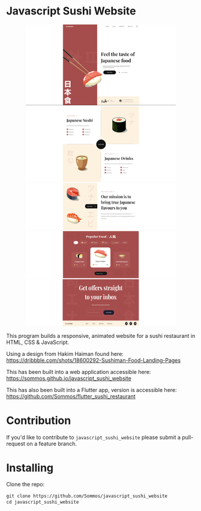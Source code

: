 # Javascript Sushi Website

<p align="center">
    <img src="image_0.png" width="400" />
    <img src="image_3.png" width="400" />
    <img src="image_1.png" width="400" height="125" />
    <img src="image_2.png" width="400" height="125" />
    <img src="image_4.png" width="400" height="125" />
</p>

This program builds a responsive, animated website for a sushi restaurant in HTML, CSS & JavaScript.

Using a design from Hakim Haiman found here: https://dribbble.com/shots/18600292-Sushiman-Food-Landing-Pages

This has been built into a web application accessible here: https://sommos.github.io/javascript_sushi_website

This has also been built into a Flutter app, version is accessible here: https://github.com/Sommos/flutter_sushi_restaurant

# Contribution

If you'd like to contribute to `javascript_sushi_website` please submit a pull-request on a feature branch.

# Installing

Clone the repo:

    git clone https://github.com/Sommos/javascript_sushi_website
    cd javascript_sushi_website
